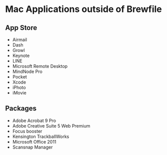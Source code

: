 # Mac Applications outside of Brewfile

## App Store

- Airmail
- Dash
- Growl
- Keynote
- LINE
- Microsoft Remote Desktop
- MindNode Pro
- Pocket
- Xcode
- iPhoto
- iMovie


## Packages

- Adobe Acrobat 9 Pro
- Adobe Creative Suite 5 Web Premium
- Focus booster
- Kensington TrackballWorks
- Microsoft Office 2011
- Scansnap Manager
